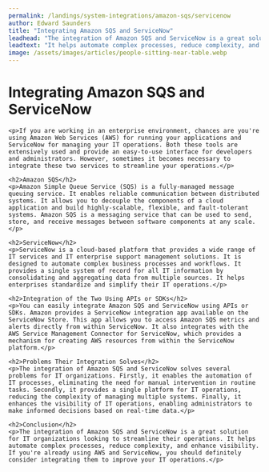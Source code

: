 ```yaml
---
permalink: /landings/system-integrations/amazon-sqs/servicenow
author: Edward Saunders
title: "Integrating Amazon SQS and ServiceNow"
leadhead: "The integration of Amazon SQS and ServiceNow is a great solution for IT organizations looking to streamline their operations"
leadtext: "It helps automate complex processes, reduce complexity, and enhance visibility. If you're already using AWS and ServiceNow, you should definitely consider integrating them to improve your IT operations."
image: /assets/images/articles/people-sitting-near-table.webp
---
```

<div class="arttext">	<h1>Integrating Amazon SQS and ServiceNow</h1>

	<p>If you are working in an enterprise environment, chances are you're using Amazon Web Services (AWS) for running your applications and ServiceNow for managing your IT operations. Both these tools are extensively used and provide an easy-to-use interface for developers and administrators. However, sometimes it becomes necessary to integrate these two services to streamline your operations.</p>

	<h2>Amazon SQS</h2>
	<p>Amazon Simple Queue Service (SQS) is a fully-managed message queuing service. It enables reliable communication between distributed systems. It allows you to decouple the components of a cloud application and build highly-scalable, flexible, and fault-tolerant systems. Amazon SQS is a messaging service that can be used to send, store, and receive messages between software components at any scale.</p>

	<h2>ServiceNow</h2>
	<p>ServiceNow is a cloud-based platform that provides a wide range of IT services and IT enterprise support management solutions. It is designed to automate complex business processes and workflows. It provides a single system of record for all IT information by consolidating and aggregating data from multiple sources. It helps enterprises standardize and simplify their IT operations.</p>

	<h2>Integration of the Two Using APIs or SDKs</h2>
	<p>You can easily integrate Amazon SQS and ServiceNow using APIs or SDKs. Amazon provides a ServiceNow integration app available on the ServiceNow Store. This app allows you to access Amazon SQS metrics and alerts directly from within ServiceNow. It also integrates with the AWS Service Management Connector for ServiceNow, which provides a mechanism for creating AWS resources from within the ServiceNow platform.</p>

	<h2>Problems Their Integration Solves</h2>
	<p>The integration of Amazon SQS and ServiceNow solves several problems for IT organizations. Firstly, it enables the automation of IT processes, eliminating the need for manual intervention in routine tasks. Secondly, it provides a single platform for IT operations, reducing the complexity of managing multiple systems. Finally, it enhances the visibility of IT operations, enabling administrators to make informed decisions based on real-time data.</p>

	<h2>Conclusion</h2>
	<p>The integration of Amazon SQS and ServiceNow is a great solution for IT organizations looking to streamline their operations. It helps automate complex processes, reduce complexity, and enhance visibility. If you're already using AWS and ServiceNow, you should definitely consider integrating them to improve your IT operations.</p>
</div>